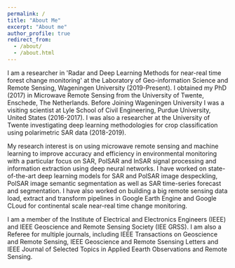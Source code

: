 ```yaml
---
permalink: /
title: "About Me"
excerpt: "About me"
author_profile: true
redirect_from: 
  - /about/
  - /about.html
---
```


I am a researcher in 'Radar and Deep Learning Methods for near-real time forest change monitoring' at the Laboratory of Geo-information Science and Remote Sensing, Wageningen University (2019-Present). I obtained my PhD (2017) in Microwave Remote Sensing from the University of Twente, Enschede, The Netherlands. Before Joining Wageningen University I was a visiting scientist at Lyle School of Civil Engineering, Purdue University, United States (2016-2017). I was also a researcher at the University of Twente investigating deep learning methodologies for crop classification using polarimetric SAR data (2018-2019).

My research interest is on using microwave remote sensing and machine learning to improve accuracy and efficiency in environmental monitoring with a particular focus on SAR, PolSAR and InSAR signal processing and information extraction using deep neural networks. I have worked on state-of-the-art deep learning models for SAR and PolSAR image despeckling, PolSAR image semantic segmentation as well as SAR time-series forecast and segmentation. I have also worked on building a big remote sensing data load, extract and transform pipelines in Google Earth Engine and Google CLoud for continental scale near-real time change monitoring. 

I am a member of the Institute of Electrical and Electronics Engineers (IEEE) and IEEE Geoscience and Remote Sensing Society (IEE GRSS). I am also a Referee for multiple journals, including IEEE Transactions on Geoscience and Remote Sensing, IEEE Geoscience and Remote Ssensing Letters and IEEE Journal of Selected Topics in Applied Eearth Observations and Remote Sensing.
